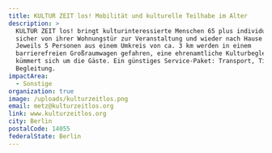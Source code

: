 ```yaml
---
title: KULTUR ZEIT los! Mobilität und kulturelle Teilhabe im Alter
description: >
  KULTUR ZEIT los! bringt kulturinteressierte Menschen 65 plus individuell und
  sicher von ihrer Wohnungstür zur Veranstaltung und wieder nach Hause zurück.
  Jeweils 5 Personen aus einem Umkreis von ca. 3 km werden in einem
  barrierefreien Großraumwagen gefahren, eine ehrenamtliche Kulturbegleitung
  kümmert sich um die Gäste. Ein günstiges Service-Paket: Transport, Ticket und
  Begleitung.
impactArea:
  - Sonstige
organization: true
image: /uploads/kulturzeitlos.png
email: metz@kulturzeitlos.org
link: www.kulturzeitlos.org
city: Berlin
postalCode: 14055
federalState: Berlin
---
```


